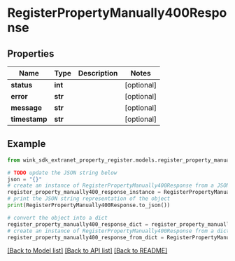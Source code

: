 # RegisterPropertyManually400Response


## Properties

Name | Type | Description | Notes
------------ | ------------- | ------------- | -------------
**status** | **int** |  | [optional] 
**error** | **str** |  | [optional] 
**message** | **str** |  | [optional] 
**timestamp** | **str** |  | [optional] 

## Example

```python
from wink_sdk_extranet_property_register.models.register_property_manually400_response import RegisterPropertyManually400Response

# TODO update the JSON string below
json = "{}"
# create an instance of RegisterPropertyManually400Response from a JSON string
register_property_manually400_response_instance = RegisterPropertyManually400Response.from_json(json)
# print the JSON string representation of the object
print(RegisterPropertyManually400Response.to_json())

# convert the object into a dict
register_property_manually400_response_dict = register_property_manually400_response_instance.to_dict()
# create an instance of RegisterPropertyManually400Response from a dict
register_property_manually400_response_from_dict = RegisterPropertyManually400Response.from_dict(register_property_manually400_response_dict)
```
[[Back to Model list]](../README.md#documentation-for-models) [[Back to API list]](../README.md#documentation-for-api-endpoints) [[Back to README]](../README.md)


